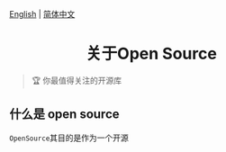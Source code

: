 <a href="./README_EN.md">English</a> |
<a href="./README.md">简体中文</a>

<h1 style="text-align: center;">关于Open Source</h1>

> 🏆 你最值得关注的开源库

## 什么是 open source

`OpenSource`其目的是作为一个开源
